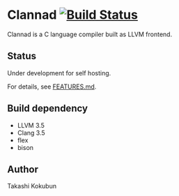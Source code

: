 # Clannad [![Build Status](https://travis-ci.org/k0kubun/clannad.svg?branch=master)](https://travis-ci.org/k0kubun/clannad)

Clannad is a C language compiler built as LLVM frontend.

## Status

Under development for self hosting.

For details, see [FEATURES.md](./FEATURES.md).

## Build dependency
- LLVM 3.5
- Clang 3.5
- flex
- bison

## Author

Takashi Kokubun
